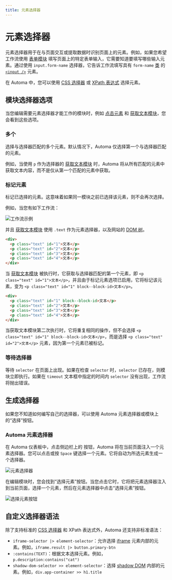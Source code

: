 ```yaml
---
title: 元素选择器
---
```


# 元素选择器

元素选择器用于在与页面交互或提取数据时识别页面上的元素。例如，如果您希望工作流使用 [表单模块](../blocks/forms.md) 填写页面上的特定表单输入，它需要知道要填写哪些输入元素。通过使用 `input.form-name` 选择器，它告诉工作流填写具有 `form-name` [类](https://developer.mozilla.org/en-US/docs/Web/HTML/Global_attributes/class) 的 [`<input />`](https://developer.mozilla.org/en-US/docs/Web/HTML/Element/input) 元素。

在 Automa 中，您可以使用 [CSS 选择器](https://developer.mozilla.org/en-US/docs/Learn/CSS/Building_blocks/Selectors) 或 [XPath 表达式](https://www.w3schools.com/xml/xpath_syntax.asp) 选择元素。

## 模块选择器选项
当您编辑需要元素选择器才能工作的模块时，例如 [点击元素](../blocks/event-click.md) 和 [获取文本模块](../blocks/get-text.md)，您会看到这些选项。

### 多个
选择与选择器匹配的多个元素。默认情况下，Automa 仅选择第一个与选择器匹配的元素。

例如，当使用 `p` 作为选择器的 [获取文本模块](/blocks/get-text.md) 时，Automa 将从所有匹配的元素中获取文本内容，而不是仅从第一个匹配的元素中获取。

### 标记元素
标记已选择的元素。这意味着如果同一模块之前已选择该元素，则不会再次选择。

例如，当您有如下工作流：

![工作流示例](https://s3.ap-southeast-1.amazonaws.com/automa-pub/i/2024/12/02/16sv6t-9g.png)

并且 [获取文本模块](/blocks/get-text.md) 使用 `.text` 作为元素选择器，以及网站的 [DOM 树](https://en.wikipedia.org/wiki/Document_Object_Model)。

```html
<div>
  <p class="text" id="1">文本</p>
  <p class="text" id="2">文本</p>
  <p class="text" id="3">文本</p>
  <p class="text" id="4">文本</p>
</div>
```

当 [获取文本模块](/blocks/get-text.md) 被执行时，它获取与选择器匹配的第一个元素，即 `<p class="text" id="1">文本</p>`，并且由于标记元素选项已启用，它将标记该元素，变为 `<p class="text" id="1" block--block-id>文本</p>`。

```html
<div>
  <p class="text" id="1" block--block-id>文本</p>
  <p class="text" id="2">文本</p>
  <p class="text" id="3">文本</p>
  <p class="text" id="4">文本</p>
</div>
```

当获取文本模块第二次执行时，它将重复相同的操作，但不会选择 `<p class="text" id="1" block--block-id>文本</p>`，而是选择 `<p class="text" id="2">文本</p>` 元素，因为第一个元素已被标记。

### 等待选择器
等待 `selector` 在页面上出现。如果在检查 `selector` 时，`selector` 已存在，则模块立即执行。如果在 `timeout` 文本框中指定的时间内 `selector` 没有出现，工作流将抛出错误。

## 生成选择器
如果您不知道如何编写自己的选择器，可以使用 Automa 元素选择器或模块上的“选择”按钮。

### Automa 元素选择器
在 Automa 仪表板中，点击侧边栏上的 <v-remixicon name="riFocus3Line" /> 按钮，Automa 将在当前页面注入一个元素选择器。您可以点击或按 `Space` 键选择一个元素。它将自动为所选元素生成一个选择器。

![元素选择器](https://s3.ap-southeast-1.amazonaws.com/automa-pub/i/2024/12/02/16sv6u-n6.png)

在编辑模块时，您会找到“选择元素”按钮。当您点击它时，它将把元素选择器注入到当前页面，选择一个元素，然后在元素选择器中点击“选择元素”按钮。

![选择元素按钮](https://s3.ap-southeast-1.amazonaws.com/automa-pub/i/2024/12/02/16sv6u-4q.png)

## 自定义选择器语法
除了支持标准的 [CSS 选择器](https://www.w3.org/TR/selectors-4/) 和 XPath 表达式外，Automa 还支持非标准语法：
- `iframe-selector |> element-selector`：允许选择 [iframe](https://developer.mozilla.org/en-US/docs/Web/HTML/Element/iframe) 元素内部的元素。例如，`iframe.result |> button.primary-btn`
- `:contains(TEXT)`：根据文本选择元素。例如，`p.description:contains("cat")`
- `shadow-dom-selector >> element-selector`：选择 [shadow DOM](https://web.dev/shadowdom-v1/) 内部的元素。例如，`div.app-container >> h1.title`